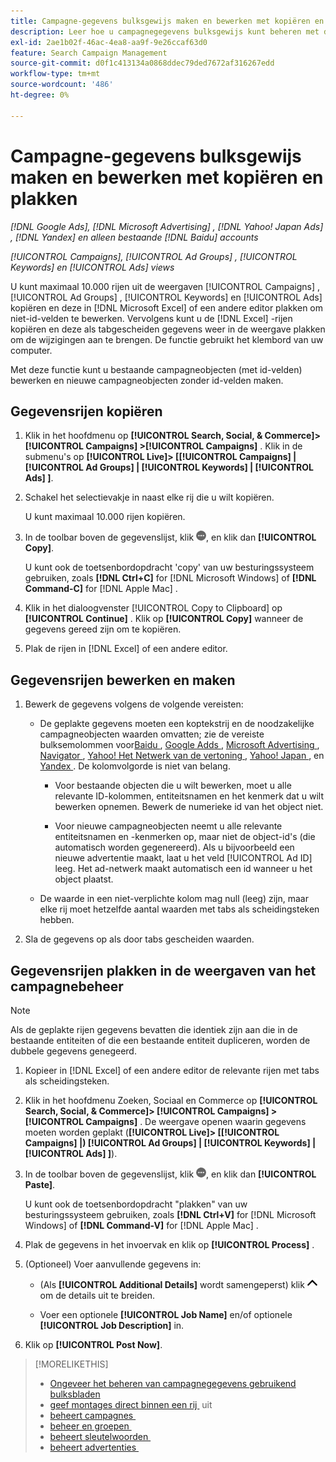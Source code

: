 ```yaml
---
title: Campagne-gegevens bulksgewijs maken en bewerken met kopiëren en plakken
description: Leer hoe u campagnegegevens bulksgewijs kunt beheren met de functie Kopiëren en plakken.
exl-id: 2ae1b02f-46ac-4ea8-aa9f-9e26ccaf63d0
feature: Search Campaign Management
source-git-commit: d0f1c413134a0868ddec79ded7672af316267edd
workflow-type: tm+mt
source-wordcount: '486'
ht-degree: 0%

---
```


# Campagne-gegevens bulksgewijs maken en bewerken met kopiëren en plakken

*[!DNL Google Ads], [!DNL Microsoft Advertising] , [!DNL Yahoo! Japan Ads] , [!DNL Yandex] en alleen bestaande [!DNL Baidu] accounts*

*[!UICONTROL Campaigns], [!UICONTROL Ad Groups] , [!UICONTROL Keywords] en [!UICONTROL Ads] views*

U kunt maximaal 10.000 rijen uit de weergaven [!UICONTROL Campaigns] , [!UICONTROL Ad Groups] , [!UICONTROL Keywords] en [!UICONTROL Ads] kopiëren en deze in [!DNL Microsoft Excel] of een andere editor plakken om niet-id-velden te bewerken. Vervolgens kunt u de [!DNL Excel] -rijen kopiëren en deze als tabgescheiden gegevens weer in de weergave plakken om de wijzigingen aan te brengen. De functie gebruikt het klembord van uw computer.

Met deze functie kunt u bestaande campagneobjecten (met id-velden) bewerken en nieuwe campagneobjecten zonder id-velden maken.

## Gegevensrijen kopiëren

1. Klik in het hoofdmenu op **[!UICONTROL Search, Social, & Commerce]> [!UICONTROL Campaigns] >[!UICONTROL Campaigns]** . Klik in de submenu&#39;s op **[!UICONTROL Live]> \[[!UICONTROL Campaigns] \| [!UICONTROL Ad Groups] \| [!UICONTROL Keywords] \| [!UICONTROL Ads] \]**.

1. Schakel het selectievakje in naast elke rij die u wilt kopiëren.

   U kunt maximaal 10.000 rijen kopiëren.

1. In de toolbar boven de gegevenslijst, klik ![&#x200B; Meer &#x200B;](/help/search-social-commerce/assets/more.png " "), en klik dan **[!UICONTROL Copy]**.

   U kunt ook de toetsenbordopdracht &#39;copy&#39; van uw besturingssysteem gebruiken, zoals **[!DNL Ctrl+C]** for [!DNL Microsoft Windows] of **[!DNL Command-C]** for [!DNL Apple Mac] .

1. Klik in het dialoogvenster [!UICONTROL Copy to Clipboard] op **[!UICONTROL Continue]** . Klik op **[!UICONTROL Copy]** wanneer de gegevens gereed zijn om te kopiëren.

1. Plak de rijen in [!DNL Excel] of een andere editor.

## Gegevensrijen bewerken en maken

1. Bewerk de gegevens volgens de volgende vereisten:

   * De geplakte gegevens moeten een koptekstrij en de noodzakelijke campagneobjecten waarden omvatten; zie de vereiste bulksemolommen voor [&#x200B; Baidu &#x200B;](/help/search-social-commerce/campaign-management/bulksheets/bulksheet-data-formats/bulksheet-data-baidu.md), [&#x200B; Google Adds &#x200B;](/help/search-social-commerce/campaign-management/bulksheets/bulksheet-data-formats/bulksheet-data-google.md), [&#x200B; Microsoft Advertising &#x200B;](/help/search-social-commerce/campaign-management/bulksheets/bulksheet-data-formats/bulksheet-data-microsoft.md), [&#x200B; Navigator &#x200B;](/help/search-social-commerce/campaign-management/bulksheets/bulksheet-data-formats/bulksheet-data-naver.md), [&#x200B; Yahoo! Het Netwerk van de vertoning &#x200B;](/help/search-social-commerce/campaign-management/bulksheets/bulksheet-data-formats/bulksheet-data-yahoo-display-network.md), [&#x200B; Yahoo! Japan &#x200B;](/help/search-social-commerce/campaign-management/bulksheets/bulksheet-data-formats/bulksheet-data-yahoo-japan.md), en [&#x200B; Yandex &#x200B;](/help/search-social-commerce/campaign-management/bulksheets/bulksheet-data-formats/bulksheet-data-yandex.md). De kolomvolgorde is niet van belang.

      * Voor bestaande objecten die u wilt bewerken, moet u alle relevante ID-kolommen, entiteitsnamen en het kenmerk dat u wilt bewerken opnemen. Bewerk de numerieke id van het object niet.

      * Voor nieuwe campagneobjecten neemt u alle relevante entiteitsnamen en -kenmerken op, maar niet de object-id&#39;s (die automatisch worden gegenereerd). Als u bijvoorbeeld een nieuwe advertentie maakt, laat u het veld [!UICONTROL Ad ID] leeg. Het ad-netwerk maakt automatisch een id wanneer u het object plaatst.

   * De waarde in een niet-verplichte kolom mag null (leeg) zijn, maar elke rij moet hetzelfde aantal waarden met tabs als scheidingsteken hebben.

1. Sla de gegevens op als door tabs gescheiden waarden.

## Gegevensrijen plakken in de weergaven van het campagnebeheer

>[!NOTE]
>
>Als de geplakte rijen gegevens bevatten die identiek zijn aan die in de bestaande entiteiten of die een bestaande entiteit dupliceren, worden de dubbele gegevens genegeerd.

1. Kopieer in [!DNL Excel] of een andere editor de relevante rijen met tabs als scheidingsteken.

1. Klik in het hoofdmenu Zoeken, Sociaal en Commerce op **[!UICONTROL Search, Social, & Commerce]> [!UICONTROL Campaigns] >[!UICONTROL Campaigns]** . De weergave openen waarin gegevens moeten worden geplakt (**[!UICONTROL Live]> \[[!UICONTROL Campaigns] \|) [!UICONTROL Ad Groups] \| [!UICONTROL Keywords] \| [!UICONTROL Ads] \]**).

1. In de toolbar boven de gegevenslijst, klik ![&#x200B; Meer &#x200B;](/help/search-social-commerce/assets/more.png " "), en klik dan **[!UICONTROL Paste]**.

   U kunt ook de toetsenbordopdracht &quot;plakken&quot; van uw besturingssysteem gebruiken, zoals **[!DNL Ctrl+V]** for [!DNL Microsoft Windows] of **[!DNL Command-V]** for [!DNL Apple Mac] .

1. Plak de gegevens in het invoervak en klik op **[!UICONTROL Process]** .

1. (Optioneel) Voer aanvullende gegevens in:

   * (Als **[!UICONTROL Additional Details]** wordt samengeperst) klik ![&#x200B; Open &#x200B;](/help/search-social-commerce/assets/chevron-up.png " Open ") om de details uit te breiden.

   * Voer een optionele **[!UICONTROL Job Name]** en/of optionele **[!UICONTROL Job Description]** in.

1. Klik op **[!UICONTROL Post Now]**.


>[!MORELIKETHIS]
>
>* [&#x200B; Ongeveer het beheren van campagnegegevens gebruikend bulksbladen &#x200B;](/help/search-social-commerce/campaign-management/bulksheets/bulksheet-about.md)
>* [&#x200B; geef montages direct binnen een rij &#x200B;](/help/search-social-commerce/common-tasks/settings-edit-within-row.md) uit
>* [&#x200B; beheert campagnes &#x200B;](/help/search-social-commerce/campaign-management/campaigns/campaign-manage.md)
>* [&#x200B; beheer en groepen &#x200B;](/help/search-social-commerce/campaign-management/campaigns/ad-group-manage.md)
>* [&#x200B; beheert sleutelwoorden &#x200B;](/help/search-social-commerce/campaign-management/campaigns/keyword-manage.md)
>* [&#x200B; beheert advertenties &#x200B;](/help/search-social-commerce/campaign-management/campaigns/ad-manage.md)
